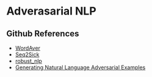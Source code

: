 # Adverasarial NLP

## Github References
- [WordAver](https://github.com/chawins/Adversarial-Examples-Reading-List)
- [Seq2Sick](https://github.com/cmhcbb/Seq2Sick)
- [robust_nlp](https://github.com/alankarj/robust_nlp)
- [Generating Natural Language Adversarial Examples](https://github.com/nesl/nlp_adversarial_examples)

